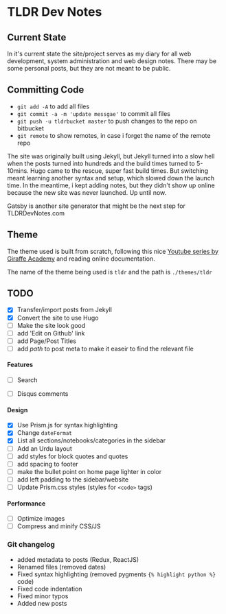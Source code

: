 # TLDR Dev Notes

## Current State
In it's current state the site/project serves as my diary for all web development, system administration and web design notes. There may be some personal posts, but they are not meant to be public.


## Committing Code

- `git add -A` to add all files
- `git commit -a -m 'update messgae'` to commit all files
- `git push -u tldrbucket master` to push changes to the repo on bitbucket
- `git remote` to show remotes, in case i forget the name of the remote repo

The site was originally built using Jekyll, but Jekyll turned into a slow hell when the posts turned into hundreds and the build times turned to 5-10mins. Hugo came to the rescue, super fast build times. But switching meant learning another syntax and setup, which slowed down the launch time. In the meantime, i kept adding notes, but they didn't show up online because the new site was never launched. Up until now.

Gatsby is another site generator that might be the next step for TLDRDevNotes.com

## Theme
The theme used is built from scratch, following this nice [Youtube series by Giraffe Academy]() and reading online documentation. 

The name of the theme being used is `tldr` and the path is `./themes/tldr`

TODO
---

- [x] Transfer/import posts from Jekyll
- [x] Convert the site to use Hugo
- [ ] Make the site look good
- [ ] add 'Edit on Github' link
- [ ] add Page/Post Titles
- [ ] add _path_ to post meta to make it easeir to find the relevant file

#### Features
- [ ] Search
- [ ] Disqus comments


#### Design
- [x] Use Prism.js for syntax highlighting
- [x] Change `dateFormat`
- [x] List all sections/notebooks/categories in the sidebar
- [ ] Add an Urdu layout
- [ ] add styles for block quotes and quotes
- [ ] add spacing to footer
- [ ] make the bullet point on home page lighter in color
- [ ] add left padding to the sidebar/website
- [ ] Update Prism.css styles (styles for `<code>` tags)

#### Performance
- [ ] Optimize images
- [ ] Compress and minify CSS/JS

### Git changelog
- added metadata to posts (Redux, ReactJS)
- Renamed files (removed dates)
- Fixed syntax highlighting (removed pygments `{% highlight python %}` code)
- Fixed code indentation
- Fixed minor typos
- Added new posts